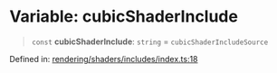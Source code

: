 # Variable: cubicShaderInclude

> `const` **cubicShaderInclude**: `string` = `cubicShaderIncludeSource`

Defined in: [rendering/shaders/includes/index.ts:18](https://github.com/Forge-Game-Engine/Forge/blob/6eae4e51dbdc502818b1c2f3a3ffce9e4a1fd125/src/rendering/shaders/includes/index.ts#L18)
